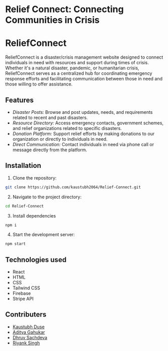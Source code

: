 # **Relief Connect: Connecting Communities in Crisis**

# ReliefConnect

ReliefConnect is a disaster/crisis management website designed to connect individuals in need with resources and support during times of crisis. Whether it's a natural disaster, pandemic, or humanitarian crisis, ReliefConnect serves as a centralized hub for coordinating emergency response efforts and facilitating communication between those in need and those willing to offer assistance.

## Features

- *Disaster Posts:* Browse and post updates, needs, and requirements related to recent and past disasters.
- *Resource Directory:* Access emergency contacts, government schemes, and relief organizations related to specific disasters.
- *Donation Platform:* Support relief efforts by making donations to our organization or directly to individuals in need.
- *Direct Communication:* Contact individuals in need via phone call or message directly from the platform.

## Installation

1. Clone the repository:

```bash
git clone https://github.com/kaustubh2064/Relief-Connect.git 
```
2. Navigate to the project directory:

```bash
cd Relief-Connect
```

3. Install dependencies

```bash
npm i
```

4. Start the development server:

```bash
npm start
```

## Technologies used

- React
- HTML
- CSS
- Tailwind CSS
- Firebase
- Stripe API

## Contributers

  - [Kaustubh Duse](https://github.com/kaustubh2064)
  - [Aditya Gahukar](https://github.com/AdityaGahukar)
  - [Dhruv Sachdeva](https://github.com/dhruvsachdeva04)
  - [Riyank Singh](https://github.com/riyank24)